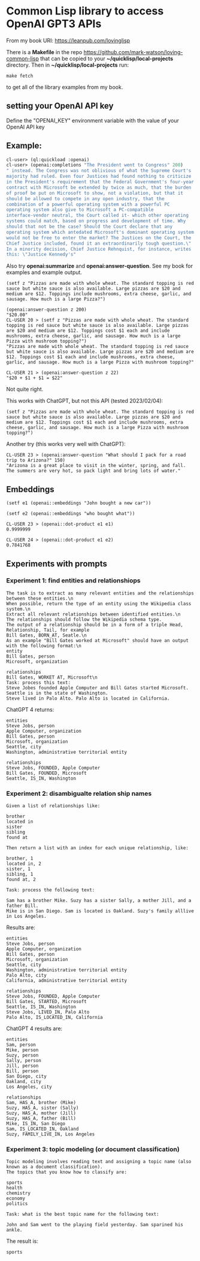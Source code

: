 # Common Lisp library to access OpenAI GPT3 APIs

From my book URI: https://leanpub.com/lovinglisp

There is a **Makefile** in the repo https://github.com/mark-watson/loving-common-lisp that can be copied
to your **~/quicklisp/local-projects** directory. Then in **~/quicklisp/local-projects** run:

    make fetch

to get all of the library examples from my book.


## setting your OpenAI API key
 
 Define the  "OPENAI_KEY" environment variable with the value of your OpenAI API key
 
## Example:

```lisp
cl-user> (ql:quickload :openai)
cl-user> (openai:completions "The President went to Congress" 200)
" instead. The Congress was not oblivious of what the Supreme Court's
majority had ruled. Even four Justices had found nothing to criticize
in the President's requirement that the Federal Government's four-year
contract with Microsoft be extended by twice as much, that the burden
of proof be put on Microsoft to show, not a violation, but that it
should be allowed to compete in any open industry, that the
combination of a powerful operating system with a powerful PC
operating system also give to Microsoft a PC-compatible
interface-vendor neutral, the Court called it- which other operating
systems could match, based on progress and development of time. Why
should that not be the case? Should the Court declare that any
operating system which antedated Microsoft's dominant operating system
would not be free to enter the market? The Justices on the Court, the
Chief Justice included, found it an extraordinarily tough question.\"
In a minority decision, Chief Justice Rehnquist, for instance, writes
this: \"Justice Kennedy's"
```

Also try **openai:summarize** and **openai:answer-question**. See my book for examples and example output.

```
(setf z "Pizzas are made with whole wheat. The standard topping is red sauce but white sauce is also available. Large pizzas are $20 and medium are $12. Toppings include mushrooms, extra cheese, garlic, and sausage. How much is a large Pizza?")

(openai:answer-question z 200)
"$20.00"
CL-USER 20 > (setf z "Pizzas are made with whole wheat. The standard topping is red sauce but white sauce is also available. Large pizzas are $20 and medium are $12. Toppings cost $1 each and include mushrooms, extra cheese, garlic, and sausage. How much is a large Pizza with mushroom topping?")
"Pizzas are made with whole wheat. The standard topping is red sauce but white sauce is also available. Large pizzas are $20 and medium are $12. Toppings cost $1 each and include mushrooms, extra cheese, garlic, and sausage. How much is a large Pizza with mushroom topping?"

CL-USER 21 > (openai:answer-question z 22)
"$20 + $1 + $1 = $22"
```

Not quite right.

This works with ChatGPT, but not this API (tested 2023/02/04):

```
(setf z "Pizzas are made with whole wheat. The standard topping is red sauce but white sauce is also available. Large pizzas are $20 and medium are $12. Toppings cost $1 each and include mushrooms, extra cheese, garlic, and sausage. How much is a large Pizza with mushroom topping?")
```

Another try (this works very well with ChatGPT):

```
CL-USER 23 > (openai:answer-question "What should I pack for a road trip to Arizona?" 150)
"Arizona is a great place to visit in the winter, spring, and fall. The summers are very hot, so pack light and bring lots of water."
```

## Embeddings

```
(setf e1 (openai::embeddings "John bought a new car"))

(setf e2 (openai::embeddings "who bought what"))

CL-USER 23 > (openai::dot-product e1 e1)
0.9999999

CL-USER 24 > (openai::dot-product e1 e2)
0.7841768
```

## Experiments with prompts

### Experiment 1: find entities and relationshiops

```
The task is to extract as many relevant entities and the relationships between these entities.\n
When possible, return the type of an entity using the Wikipedia class system.\n
Extract all relevant relationships between identified entities.\n
The relationships should follow the Wikipedia schema type.
The output of a relationship should be in a form of a triple Head, Relationship, Tail, for example
Bill Gates, BORN_AT, Seatle.\n
As an example "Bill Gates worked at Microsoft" should have an output with the following format:\n
entity
Bill Gates, person
Microsoft, organization

relationships
Bill Gates, WORKET AT, Microsoft\n
Task: process this text:
Steve Jobes founded Apple Computer and Bill Gates started Microsoft. Seattle is in the state of Washington.
Steve lived in Palo Alto. Palo Alto is located in California.
```

ChatGPT 4 returns:

```
entities
Steve Jobs, person
Apple Computer, organization
Bill Gates, person
Microsoft, organization
Seattle, city
Washington, administrative territorial entity

relationships
Steve Jobs, FOUNDED, Apple Computer
Bill Gates, FOUNDED, Microsoft
Seattle, IS_IN, Washington
```

### Experiment 2: disambigualte relation ship names

```
Given a list of relationships like:

brother
located in
sister
sibling
found at

Then return a list with an index for each unique relationship, like:

brother, 1
located in, 2
sister, 1
sibling, 1
found at, 2

Task: process the following text:

Sam has a brother Mike. Suzy has a sister Sally, a mother Jill, and a father Bill.
Mike is in San Diego. Sam is located is Oakland. Suzy's family alllive in Los Angeles.
```

Results are:

```
entities
Steve Jobs, person
Apple Computer, organization
Bill Gates, person
Microsoft, organization
Seattle, city
Washington, administrative territorial entity
Palo Alto, city
California, administrative territorial entity

relationships
Steve Jobs, FOUNDED, Apple Computer
Bill Gates, STARTED, Microsoft
Seattle, IS_IN, Washington
Steve Jobs, LIVED_IN, Palo Alto
Palo Alto, IS_LOCATED_IN, California
```

ChatGPT 4 results are:

```
entities
Sam, person
Mike, person
Suzy, person
Sally, person
Jill, person
Bill, person
San Diego, city
Oakland, city
Los Angeles, city

relationships
Sam, HAS_A, brother (Mike)
Suzy, HAS_A, sister (Sally)
Suzy, HAS_A, mother (Jill)
Suzy, HAS_A, father (Bill)
Mike, IS_IN, San Diego
Sam, IS_LOCATED_IN, Oakland
Suzy, FAMILY_LIVE_IN, Los Angeles
```

### Experiment 3: topic modeling (or document classification)

```
Topic modeling involves reading text and assigning a topic name (also known as a document classification).
The topics that you know how to classify are:

sports
health
chemistry
economy
politics

Task: what is the best topic name for the following text:

John and Sam went to the playing field yesterday. Sam sparined his ankle.
```

The result is:

```
sports
```

